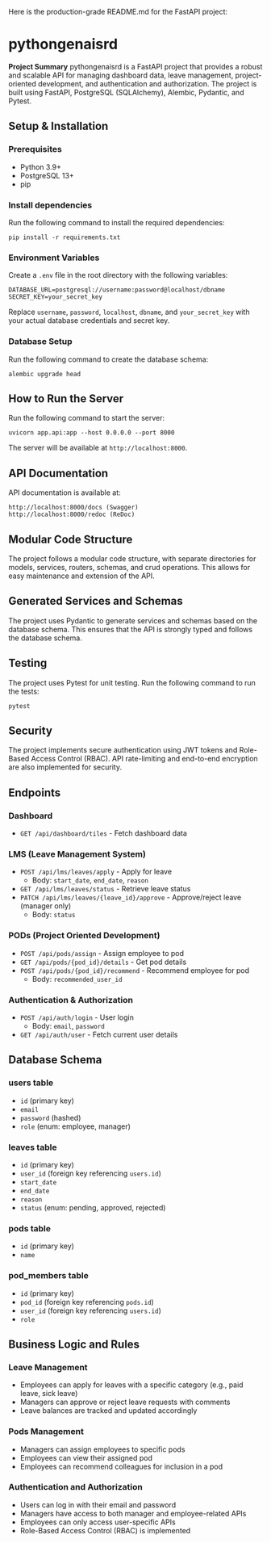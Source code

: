 Here is the production-grade README.md for the FastAPI project:

**pythongenaisrd**
================

**Project Summary**
pythongenaisrd is a FastAPI project that provides a robust and scalable API for managing dashboard data, leave management, project-oriented development, and authentication and authorization. The project is built using FastAPI, PostgreSQL (SQLAlchemy), Alembic, Pydantic, and Pytest.

**Setup & Installation**
-------------------------

### Prerequisites

* Python 3.9+
* PostgreSQL 13+
* pip

### Install dependencies

Run the following command to install the required dependencies:
```
pip install -r requirements.txt
```

### Environment Variables

Create a `.env` file in the root directory with the following variables:
```
DATABASE_URL=postgresql://username:password@localhost/dbname
SECRET_KEY=your_secret_key
```
Replace `username`, `password`, `localhost`, `dbname`, and `your_secret_key` with your actual database credentials and secret key.

### Database Setup

Run the following command to create the database schema:
```
alembic upgrade head
```

**How to Run the Server**
-------------------------

Run the following command to start the server:
```
uvicorn app.api:app --host 0.0.0.0 --port 8000
```
The server will be available at `http://localhost:8000`.

**API Documentation**
-------------------

API documentation is available at:
```
http://localhost:8000/docs (Swagger)
http://localhost:8000/redoc (ReDoc)
```

**Modular Code Structure**
-------------------------

The project follows a modular code structure, with separate directories for models, services, routers, schemas, and crud operations. This allows for easy maintenance and extension of the API.

**Generated Services and Schemas**
---------------------------------

The project uses Pydantic to generate services and schemas based on the database schema. This ensures that the API is strongly typed and follows the database schema.

**Testing**
----------

The project uses Pytest for unit testing. Run the following command to run the tests:
```
pytest
```

**Security**
----------

The project implements secure authentication using JWT tokens and Role-Based Access Control (RBAC). API rate-limiting and end-to-end encryption are also implemented for security.

**Endpoints**
----------

### Dashboard

* `GET /api/dashboard/tiles` - Fetch dashboard data

### LMS (Leave Management System)

* `POST /api/lms/leaves/apply` - Apply for leave
	+ Body: `start_date`, `end_date`, `reason`
* `GET /api/lms/leaves/status` - Retrieve leave status
* `PATCH /api/lms/leaves/{leave_id}/approve` - Approve/reject leave (manager only)
	+ Body: `status`

### PODs (Project Oriented Development)

* `POST /api/pods/assign` - Assign employee to pod
* `GET /api/pods/{pod_id}/details` - Get pod details
* `POST /api/pods/{pod_id}/recommend` - Recommend employee for pod
	+ Body: `recommended_user_id`

### Authentication & Authorization

* `POST /api/auth/login` - User login
	+ Body: `email`, `password`
* `GET /api/auth/user` - Fetch current user details

**Database Schema**
-------------------

### users table

* `id` (primary key)
* `email`
* `password` (hashed)
* `role` (enum: employee, manager)

### leaves table

* `id` (primary key)
* `user_id` (foreign key referencing `users.id`)
* `start_date`
* `end_date`
* `reason`
* `status` (enum: pending, approved, rejected)

### pods table

* `id` (primary key)
* `name`

### pod_members table

* `id` (primary key)
* `pod_id` (foreign key referencing `pods.id`)
* `user_id` (foreign key referencing `users.id`)
* `role`

**Business Logic and Rules**
-----------------------------

### Leave Management

* Employees can apply for leaves with a specific category (e.g., paid leave, sick leave)
* Managers can approve or reject leave requests with comments
* Leave balances are tracked and updated accordingly

### Pods Management

* Managers can assign employees to specific pods
* Employees can view their assigned pod
* Employees can recommend colleagues for inclusion in a pod

### Authentication and Authorization

* Users can log in with their email and password
* Managers have access to both manager and employee-related APIs
* Employees can only access user-specific APIs
* Role-Based Access Control (RBAC) is implemented